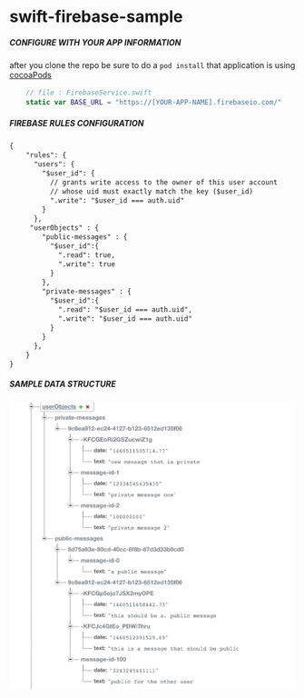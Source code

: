 # swift-firebase-sample

##### CONFIGURE WITH YOUR APP INFORMATION

after you clone the repo be sure to do a `pod install` that application is using [cocoaPods](https://guides.cocoapods.org/using/pod-install-vs-update.html)

```swift
    // file : FirebaseService.swift
    static var BASE_URL = "https://[YOUR-APP-NAME].firebaseio.com/"
```
##### FIREBASE RULES CONFIGURATION
```
{
    "rules": {
      "users": {
        "$user_id": {
          // grants write access to the owner of this user account
          // whose uid must exactly match the key ($user_id)
          ".write": "$user_id === auth.uid"
        }
      },      
     "userObjects" : {
        "public-messages" : {
          "$user_id":{
            ".read": true,
            ".write": true
          }
        },       
        "private-messages" : {
          "$user_id":{
            ".read": "$user_id === auth.uid",
            ".write": "$user_id === auth.uid"
          }
        }
      },
    }
}
```
##### SAMPLE DATA STRUCTURE
![](screenshots/data-example.png)
